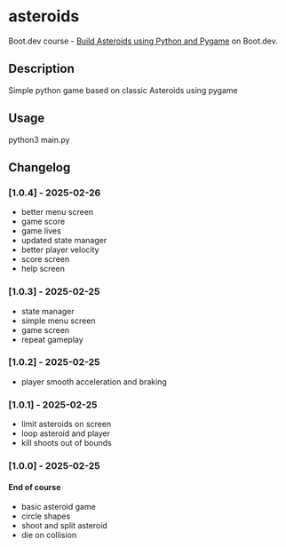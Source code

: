 # asteroids

Boot.dev course - [Build Asteroids using Python and Pygame](https://www.boot.dev/courses/build-asteroids-python) on Boot.dev.

## Description
Simple python game based on classic Asteroids using pygame

## Usage
python3 main.py


## Changelog
### [1.0.4] - 2025-02-26
* better menu screen
* game score
* game lives
* updated state manager
* better player velocity
* score screen
* help screen

### [1.0.3] - 2025-02-25
* state manager
* simple menu screen
* game screen
* repeat gameplay

### [1.0.2] - 2025-02-25
* player smooth acceleration and braking

### [1.0.1] - 2025-02-25
* limit asteroids on screen
* loop asteroid and player
* kill shoots out of bounds

### [1.0.0] - 2025-02-25
#### End of course
* basic asteroid game
* circle shapes
* shoot and split asteroid
* die on collision